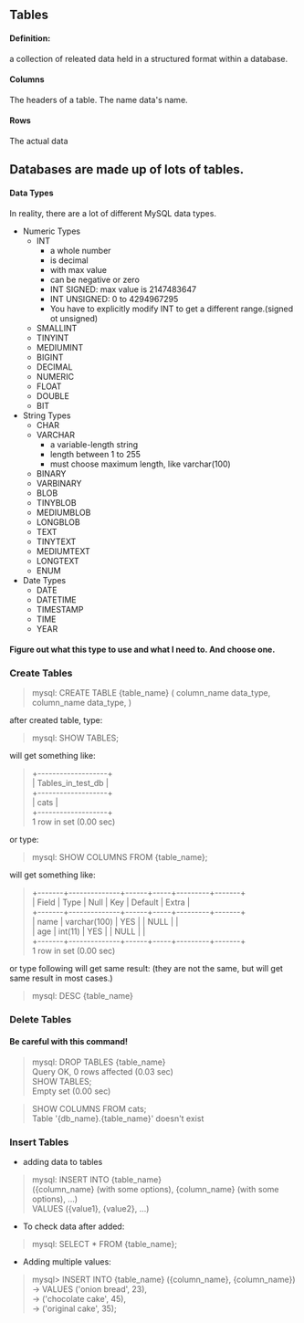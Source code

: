 ## Tables

#### Definition:

a collection of releated data held in a structured format within a database.

#### Columns
The headers of a table. The name data's name.

#### Rows
The actual data

## Databases are made up of lots of tables.

#### Data Types

In reality, there are a lot of different MySQL data types.

- Numeric Types
  - INT
    - a whole number
    - is decimal
    - with max value
    - can be negative or zero
    - INT SIGNED: max value is 2147483647
    - INT UNSIGNED: 0 to 4294967295
    - You have to explicitly modify INT to get a different range.(signed ot unsigned)
  - SMALLINT
  - TINYINT
  - MEDIUMINT
  - BIGINT
  - DECIMAL
  - NUMERIC
  - FLOAT
  - DOUBLE
  - BIT
- String Types
  - CHAR
  - VARCHAR
    - a variable-length string
    - length between 1 to 255
    - must choose maximum length, like varchar(100)
  - BINARY
  - VARBINARY
  - BLOB
  - TINYBLOB
  - MEDIUMBLOB
  - LONGBLOB
  - TEXT
  - TINYTEXT
  - MEDIUMTEXT
  - LONGTEXT
  - ENUM
- Date Types
  - DATE
  - DATETIME
  - TIMESTAMP
  - TIME
  - YEAR

#### Figure out what this type to use and what I need to. And choose one.

### Create Tables
> mysql: CREATE TABLE {table_name}
(
  column_name data_type,
  column_name data_type,
)

after created table, type:

> mysql: SHOW TABLES;

will get something like:
> +-------------------+
> <br>
> | Tables_in_test_db |
> <br>
> +-------------------+
> <br>
> | cats              |
> <br>
> +-------------------+
> <br>
> 1 row in set (0.00 sec)

or type:

> mysql: SHOW COLUMNS FROM {table_name};

will get something like:
> +-------+--------------+------+-----+---------+-------+
> <br>
> | Field | Type         | Null | Key | Default | Extra |
> <br>
> +-------+--------------+------+-----+---------+-------+
> <br>
> | name  | varchar(100) | YES  |     | NULL    |       |
> <br>
> | age   | int(11)      | YES  |     | NULL    |       |
> <br>
> +-------+--------------+------+-----+---------+-------+
> <br>
> 1 row in set (0.00 sec)

or type following will get same result: (they are not the same, but will get same result in most cases.)

> mysql: DESC {table_name}

### Delete Tables

#### Be careful with this command!

> mysql: DROP TABLES {table_name}
> <br>
> Query OK, 0 rows affected (0.03 sec)
> <br>
> SHOW TABLES;
> <br>
> Empty set (0.00 sec)

> SHOW COLUMNS FROM cats;
> <br>
> Table '{db_name}.{table_name}' doesn't exist

### Insert Tables

* adding data to tables

> mysql: INSERT INTO {table_name}
> <br>
> ({column_name} (with some options), {column_name} (with some options), ...)
> <br>
> VALUES ({value1}, {value2}, ...)

* To check data after added:
> mysql: SELECT * FROM {table_name};

* Adding multiple values:
> mysql> INSERT INTO {table_name} ({column_name}, {column_name})
> <br>
>   -> VALUES ('onion bread', 23),
> <br>
>   -> ('chocolate cake', 45),
> <br>
>   -> ('original cake', 35);
